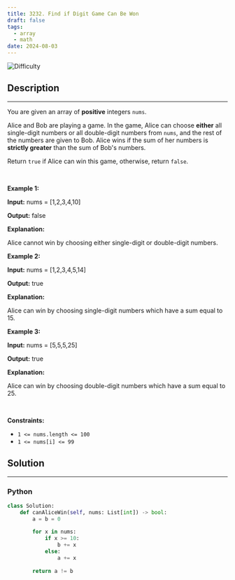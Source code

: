 ```yaml
---
title: 3232. Find if Digit Game Can Be Won
draft: false
tags: 
  - array
  - math
date: 2024-08-03
---
```


![Difficulty](https://img.shields.io/badge/Difficulty-Easy-blue.svg)

## Description

---
<p>You are given an array of <strong>positive</strong> integers <code>nums</code>.</p>

<p>Alice and Bob are playing a game. In the game, Alice can choose <strong>either</strong> all single-digit numbers or all double-digit numbers from <code>nums</code>, and the rest of the numbers are given to Bob. Alice wins if the sum of her numbers is <strong>strictly greater</strong> than the sum of Bob&#39;s numbers.</p>

<p>Return <code>true</code> if Alice can win this game, otherwise, return <code>false</code>.</p>

<p>&nbsp;</p>
<p><strong class="example">Example 1:</strong></p>

<div class="example-block">
<p><strong>Input:</strong> <span class="example-io">nums = [1,2,3,4,10]</span></p>

<p><strong>Output:</strong> <span class="example-io">false</span></p>

<p><strong>Explanation:</strong></p>

<p>Alice cannot win by choosing either single-digit or double-digit numbers.</p>
</div>

<p><strong class="example">Example 2:</strong></p>

<div class="example-block">
<p><strong>Input:</strong> <span class="example-io">nums = [1,2,3,4,5,14]</span></p>

<p><strong>Output:</strong> <span class="example-io">true</span></p>

<p><strong>Explanation:</strong></p>

<p>Alice can win by choosing single-digit numbers which have a sum equal to 15.</p>
</div>

<p><strong class="example">Example 3:</strong></p>

<div class="example-block">
<p><strong>Input:</strong> <span class="example-io">nums = [5,5,5,25]</span></p>

<p><strong>Output:</strong> <span class="example-io">true</span></p>

<p><strong>Explanation:</strong></p>

<p>Alice can win by choosing double-digit numbers which have a sum equal to 25.</p>
</div>

<p>&nbsp;</p>
<p><strong>Constraints:</strong></p>

<ul>
	<li><code>1 &lt;= nums.length &lt;= 100</code></li>
	<li><code>1 &lt;= nums[i] &lt;= 99</code></li>
</ul>


## Solution

---
### Python
``` py title='find-if-digit-game-can-be-won'
class Solution:
    def canAliceWin(self, nums: List[int]) -> bool:
        a = b = 0
        
        for x in nums:
            if x >= 10:
                b += x
            else:
                a += x
        
        return a != b

```

